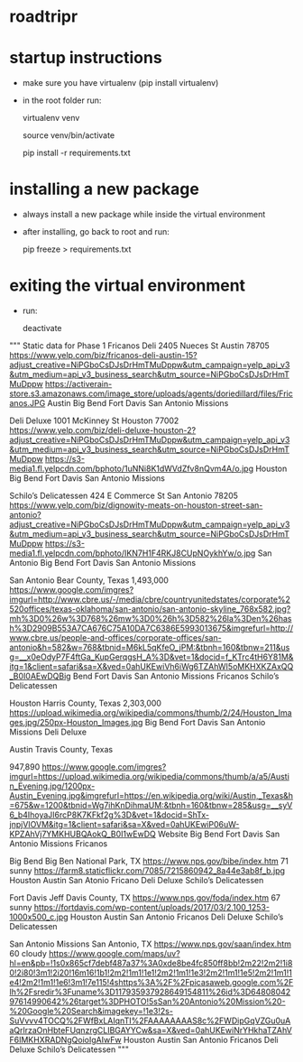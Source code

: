 #  roadtripr

# startup instructions
- make sure you have virtualenv (pip install virtualenv)
- in the root folder run:

    virtualenv venv

    source venv/bin/activate

    pip install -r requirements.txt

# installing a new package
- always install a new package while inside the virtual environment
- after installing, go back to root and run:

    pip freeze > requirements.txt

# exiting the virtual environment
- run:

    deactivate



"""
Static data for Phase 1
Fricanos Deli
2405 Nueces St  Austin 78705
https://www.yelp.com/biz/fricanos-deli-austin-15?adjust_creative=NiPGboCsDJsDrHmTMuDppw&utm_campaign=yelp_api_v3&utm_medium=api_v3_business_search&utm_source=NiPGboCsDJsDrHmTMuDppw
https://activerain-store.s3.amazonaws.com/image_store/uploads/agents/doriedillard/files/Fricanos.JPG
Austin
Big Bend
Fort Davis
San Antonio Missions

Deli Deluxe
1001 McKinney St Houston 77002
https://www.yelp.com/biz/deli-deluxe-houston-2?adjust_creative=NiPGboCsDJsDrHmTMuDppw&utm_campaign=yelp_api_v3&utm_medium=api_v3_business_search&utm_source=NiPGboCsDJsDrHmTMuDppw
https://s3-media1.fl.yelpcdn.com/bphoto/1uNNi8K1dWVdZfv8nQvm4A/o.jpg
Houston
Big Bend
Fort Davis
San Antonio Missions

Schilo’s Delicatessen
424 E Commerce St San Antonio 78205
https://www.yelp.com/biz/dignowity-meats-on-houston-street-san-antonio?adjust_creative=NiPGboCsDJsDrHmTMuDppw&utm_campaign=yelp_api_v3&utm_medium=api_v3_business_search&utm_source=NiPGboCsDJsDrHmTMuDppw
https://s3-media1.fl.yelpcdn.com/bphoto/IKN7H1F4RKJ8CUpNOykhYw/o.jpg
San Antonio
Big Bend
Fort Davis
San Antonio Missions






San Antonio
Bear County, Texas
1,493,000
https://www.google.com/imgres?imgurl=http://www.cbre.us/-/media/cbre/countryunitedstates/corporate%2520offices/texas-oklahoma/san-antonio/san-antonio-skyline_768x582.jpg?mh%3D0%26w%3D768%26mw%3D0%26h%3D582%26la%3Den%26hash%3D2909B553A7CA676C75A10DA7C6386E5993013675&imgrefurl=http://www.cbre.us/people-and-offices/corporate-offices/san-antonio&h=582&w=768&tbnid=M6kL5qKfeO_jPM:&tbnh=160&tbnw=211&usg=__x0eOdyP7F4ftGa_KupGerqgsH_A%3D&vet=1&docid=f_KTrc4tH6Y81M&itg=1&client=safari&sa=X&ved=0ahUKEwiVh6iWg6TZAhWI5oMKHXKZAxQQ_B0I0AEwDQBig Bend
Fort Davis
San Antonio Missions
Fricanos
Schilo’s Delicatessen

Houston
Harris County, Texas
2,303,000
https://upload.wikimedia.org/wikipedia/commons/thumb/2/24/Houston_Images.jpg/250px-Houston_Images.jpg
Big Bend
Fort Davis
San Antonio Missions
Deli Deluxe

Austin
Travis County, Texas 

947,890
https://www.google.com/imgres?imgurl=https://upload.wikimedia.org/wikipedia/commons/thumb/a/a5/Austin_Evening.jpg/1200px-Austin_Evening.jpg&imgrefurl=https://en.wikipedia.org/wiki/Austin,_Texas&h=675&w=1200&tbnid=Wg7ihKnDihmaUM:&tbnh=160&tbnw=285&usg=__syV6_b4IhoyaJI6rcP8K7KFkf2g%3D&vet=1&docid=ShTx-jnpjVIOVM&itg=1&client=safari&sa=X&ved=0ahUKEwiP06uW-KPZAhVj7YMKHUBQAokQ_B0I1wEwDQ
Website
Big Bend
Fort Davis
San Antonio Missions
Fricanos	

Big Bend
Big Ben National Park, TX
https://www.nps.gov/bibe/index.htm
71 sunny
https://farm8.staticflickr.com/7085/7215860942_8a44e3ab8f_b.jpg
Houston 
Austin
San Atonio
Fricano
Deli Deluxe	
Schilo’s Delicatessen 

Fort Davis
Jeff Davis County, TX
https://www.nps.gov/foda/index.htm
67 sunny
https://fortdavis.com/wp-content/uploads/2017/03/2.100_1253-1000x500_c.jpg
Houston 
Austin
San Antonio
Fricanos
Deli Deluxe
Schilo’s Delicatessen 

San Antonio Missions
San Antonio, TX
https://www.nps.gov/saan/index.htm
60 cloudy
https://www.google.com/maps/uv?hl=en&pb=!1s0x865cf7debf487a37%3A0xde8be4fc850ff8bb!2m22!2m2!1i80!2i80!3m1!2i20!16m16!1b1!2m2!1m1!1e1!2m2!1m1!1e3!2m2!1m1!1e5!2m2!1m1!1e4!2m2!1m1!1e6!3m1!7e115!4shttps%3A%2F%2Fpicasaweb.google.com%2Flh%2Fsredir%3Funame%3D117935937928649154811%26id%3D6480804297614990642%26target%3DPHOTO!5sSan%20Antonio%20Mission%20-%20Google%20Search&imagekey=!1e3!2s-SuVvvv4TOCQ%2FWfBxLAIqnTI%2FAAAAAAAAS8c%2FWDipGqVZGu0uAaQrlrzaOnHbteFUqnzrgCLIBGAYYCw&sa=X&ved=0ahUKEwiNrYHkhaTZAhVF6IMKHXRADNgQoioIgAIwFw
Houston 
Austin
San Antonio
Fricanos
Deli Deluxe
Schilo’s Delicatessen 
"""
